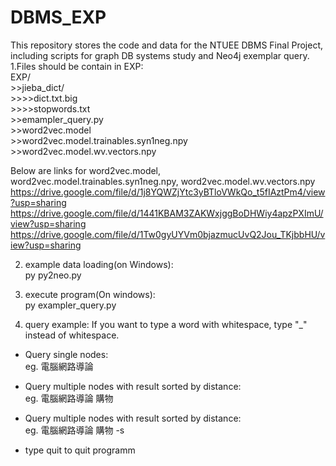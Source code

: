 # DBMS_EXP
This repository stores the code and data for the NTUEE DBMS Final Project, including scripts for graph DB systems study and Neo4j exemplar query.  
1.Files should be contain in EXP:  
  EXP/  
    >>jieba_dict/  
      >>>>dict.txt.big  
      >>>>stopwords.txt  
    >>emampler_query.py  
    >>word2vec.model  
    >>word2vec.model.trainables.syn1neg.npy  
    >>word2vec.model.wv.vectors.npy  

  Below are links for word2vec.model, word2vec.model.trainables.syn1neg.npy, word2vec.model.wv.vectors.npy  
  https://drive.google.com/file/d/1j8YQWZjYtc3yBTloVWkQo_t5fIAztPm4/view?usp=sharing  
  https://drive.google.com/file/d/1441KBAM3ZAKWxjggBoDHWiy4apzPXImU/view?usp=sharing  
  https://drive.google.com/file/d/1Tw0gyUYVm0bjazmucUvQ2Jou_TKjbbHU/view?usp=sharing  

2. example data loading(on Windows):   
  py py2neo.py  

3. execute program(On windows):  
  py exampler_query.py  

4. query example: If you want to type a word with whitespace, type "_" instead of whitespace.    
  * Query single nodes:  
    eg. 電腦網路導論  

  * Query multiple nodes with result sorted by distance:  
    eg. 電腦網路導論 購物  

  * Query multiple nodes with result sorted by distance:  
    eg. 電腦網路導論 購物 -s  

  * type quit to quit  programm  

